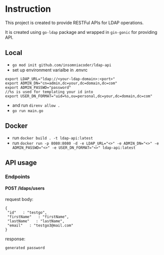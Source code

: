 # Instruction

This project is created to provide RESTFul APIs for LDAP operations.

It is created using `go-ldap` package and wrapped in `gin-gonic` for providing API.

## Local


- `go mod init github.com/insomniacoder/ldap-api`
- set up environment varialbe in .envrc
```
export LDAP_URL="ldap://<your-ldap-domain>:<port>"
export ADMIN_DN="cn=admin,dc=your,dc=domain,dc=com"
export ADMIN_PASSWD="password"
//%s is used for templating your id into
export USER_DN_FORMAT="uid=%s,ou=personal,dc=your,dc=domain,dc=com"
```
- and run `direnv allow .`
- `go run main.go`

## Docker

- run `docker build . -t ldap-api:latest`
- run `docker run -p 8080:8080 -d -e LDAP_URL="<>" -e ADMIN_DN="<>" -e ADMIN_PASSWD="<>" -e USER_DN_FORMAT="<>" ldap-api:latest`


## API usage

### Endpoints

#### POST /ldaps/users

request body:

```
{
 "id"   : "testgo",
 "firstName"   : "firstName",
 "lastName"   : "lastName",
 "email"   : "testgo3@mail.com"
}
```
response:

`generated password`

